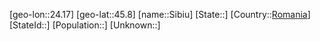 ﻿---
location: [45.8,24.17]
type: City
tags:
- geo/City


SpocWebEntityId: 30904
isDeleted: false
confidential: public

---
[geo-lon::24.17]
[geo-lat::45.8]
[name::Sibiu]
[State::]
[Country::[Romania](geo/Continent/Europe/Romania.md)]
[StateId::]
[Population::]
[Unknown::]

